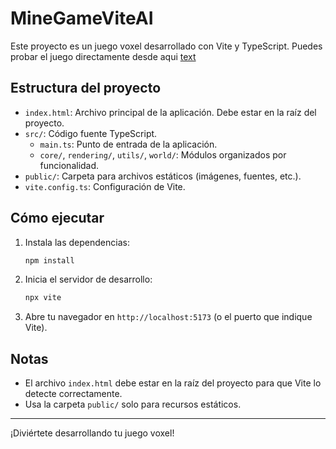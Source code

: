 # MineGameViteAI

Este proyecto es un juego voxel desarrollado con Vite y TypeScript.
Puedes probar el juego directamente desde aqui [text](https://mine-game-vite-ai.vercel.app/)

## Estructura del proyecto

- `index.html`: Archivo principal de la aplicación. Debe estar en la raíz del proyecto.
- `src/`: Código fuente TypeScript.
  - `main.ts`: Punto de entrada de la aplicación.
  - `core/`, `rendering/`, `utils/`, `world/`: Módulos organizados por funcionalidad.
- `public/`: Carpeta para archivos estáticos (imágenes, fuentes, etc.).
- `vite.config.ts`: Configuración de Vite.

## Cómo ejecutar

1. Instala las dependencias:
   ```sh
   npm install
   ```
2. Inicia el servidor de desarrollo:
   ```sh
   npx vite
   ```
3. Abre tu navegador en `http://localhost:5173` (o el puerto que indique Vite).

## Notas
- El archivo `index.html` debe estar en la raíz del proyecto para que Vite lo detecte correctamente.
- Usa la carpeta `public/` solo para recursos estáticos.

---

¡Diviértete desarrollando tu juego voxel!
